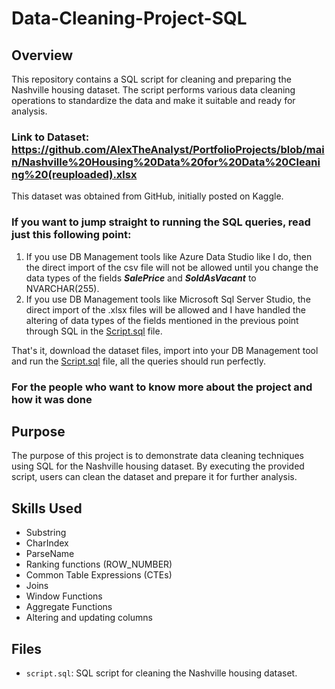 # Data-Cleaning-Project-SQL

## Overview
This repository contains a SQL script for cleaning and preparing the Nashville housing dataset. The script performs various data cleaning operations to standardize the data and make it suitable and ready for analysis.

### Link to Dataset: https://github.com/AlexTheAnalyst/PortfolioProjects/blob/main/Nashville%20Housing%20Data%20for%20Data%20Cleaning%20(reuploaded).xlsx

This dataset was obtained from GitHub, initially posted on Kaggle.

### If you want to jump straight to running the SQL queries, read just this following point:
1. If you use DB Management tools like Azure Data Studio like I do, then the direct import of the csv file will not be allowed until you change the data types of the fields *__SalePrice__* and *__SoldAsVacant__* to NVARCHAR(255).
2. If you use DB Management tools like Microsoft Sql Server Studio, the direct import of the .xlsx files will be allowed and I have handled the altering of data types of the fields mentioned in the previous point through SQL in the [Script.sql](./Script.sql) file.

That's it, download the dataset files, import into your DB Management tool and run the [Script.sql](./script.sql) file, all the queries should run perfectly.

### For the people who want to know more about the project and how it was done
## Purpose
The purpose of this project is to demonstrate data cleaning techniques using SQL for the Nashville housing dataset. By executing the provided script, users can clean the dataset and prepare it for further analysis.

## Skills Used
- Substring
- CharIndex
- ParseName
- Ranking functions (ROW_NUMBER)
- Common Table Expressions (CTEs)
- Joins
- Window Functions
- Aggregate Functions
- Altering and updating columns
## Files
- `script.sql`: SQL script for cleaning the Nashville housing dataset.
